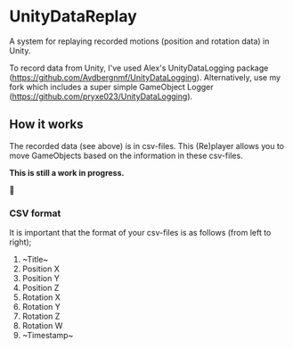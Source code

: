# UnityDataReplay
A system for replaying recorded motions (position and rotation data) in Unity.

To record data from Unity, I've used Alex's UnityDataLogging package (https://github.com/Avdbergnmf/UnityDataLogging).
Alternatively, use my fork which includes a super simple GameObject Logger (https://github.com/pryxe023/UnityDataLogging).

## How it works
The recorded data (see above) is in csv-files. This (Re)player allows you to move GameObjects based on the information in these csv-files.

**This is still a work in progress.**

:construction:

### CSV format
It is important that the format of your csv-files is as follows (from left to right);

1. ~Title~
1. Position X
1. Position Y
1. Position Z
1. Rotation X
1. Rotation Y
1. Rotation Z
1. Rotation W
1. ~Timestamp~
